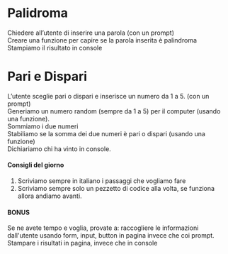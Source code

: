 # Palidroma
Chiedere all’utente di inserire una parola (con un prompt)<br>
Creare una funzione per capire se la parola inserita è palindroma<br>
Stampiamo il risultato in console
# Pari e Dispari
L’utente sceglie pari o dispari e inserisce un numero da 1 a 5. (con un prompt)<br>
Generiamo un numero random (sempre da 1 a 5) per il computer (usando una funzione).<br>
Sommiamo i due numeri<br>
Stabiliamo se la somma dei due numeri è pari o dispari (usando una funzione)<br>
Dichiariamo chi ha vinto in console.
#### Consigli del giorno
1. Scriviamo sempre in italiano i passaggi che vogliamo fare
2. Scriviamo sempre solo un pezzetto di codice alla volta, se funziona allora andiamo avanti.
#### BONUS
Se ne avete tempo e voglia, provate a:
raccogliere le informazioni dall'utente usando form, input, button in pagina invece che coi prompt. <br>
Stampare i risultati in pagina, invece che in console
